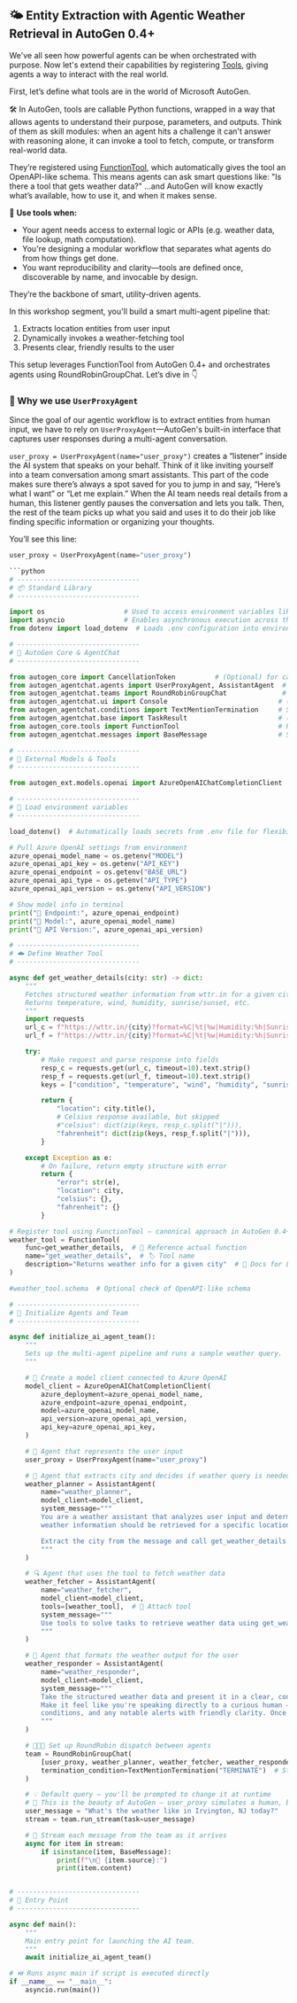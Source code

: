 ## 🌤️ Entity Extraction with Agentic Weather Retrieval in AutoGen 0.4+
We've all seen how powerful agents can be when orchestrated with purpose. Now let's extend their capabilities by registering [Tools](https://microsoft.github.io/autogen/stable/reference/python/autogen_core.tools.html#autogen_core.tools.FunctionTool), giving agents a way to interact with the real world.

First, let’s define what tools are in the world of Microsoft AutoGen.

🛠️ In AutoGen, tools are callable Python functions, wrapped in a way that allows agents to understand their purpose, parameters, and outputs. Think of them as skill modules: when an agent hits a challenge it can't answer with reasoning alone, it can invoke a tool to fetch, compute, or transform real-world data.

They’re registered using [FunctionTool](https://microsoft.github.io/autogen/stable/user-guide/agentchat-user-guide/tutorial/agents.html#function-tool), which automatically gives the tool an OpenAPI-like schema. This means agents can ask smart questions like: "Is there a tool that gets weather data?" …and AutoGen will know exactly what’s available, how to use it, and when it makes sense.

📌 **Use tools when:**
- Your agent needs access to external logic or APIs (e.g. weather data, file lookup, math computation).
- You're designing a modular workflow that separates what agents do from how things get done.
- You want reproducibility and clarity—tools are defined once, discoverable by name, and invocable by design.

They’re the backbone of smart, utility-driven agents.

In this workshop segment, you'll build a smart multi-agent pipeline that:
1. Extracts location entities from user input
2. Dynamically invokes a weather-fetching tool
3. Presents clear, friendly results to the user

This setup leverages FunctionTool from AutoGen 0.4+ and orchestrates agents using RoundRobinGroupChat. Let’s dive in 👇

### 👤 Why we use `UserProxyAgent`
Since the goal of our agentic workflow is to extract entities from human input, we have to rely on `UserProxyAgent`—AutoGen's built-in interface that captures user responses during a multi-agent conversation.

`user_proxy = UserProxyAgent(name="user_proxy")` creates a “listener” inside the AI system that speaks on your behalf. Think of it like inviting yourself into a team conversation among smart assistants. This part of the code makes sure there’s always a spot saved for you to jump in and say, “Here’s what I want” or “Let me explain.” When the AI team needs real details from a human, this listener gently pauses the conversation and lets you talk. Then, the rest of the team picks up what you said and uses it to do their job like finding specific information or organizing your thoughts.

You’ll see this line:

```python
user_proxy = UserProxyAgent(name="user_proxy")

```python
# -------------------------------
# 📦 Standard Library
# -------------------------------

import os                    # Used to access environment variables like API keys
import asyncio               # Enables asynchronous execution across the pipeline
from dotenv import load_dotenv  # Loads .env configuration into environment

# -------------------------------
# 🧠 AutoGen Core & AgentChat
# -------------------------------

from autogen_core import CancellationToken          # (Optional) for canceling long tasks
from autogen_agentchat.agents import UserProxyAgent, AssistantAgent  # Define agent roles
from autogen_agentchat.teams import RoundRobinGroupChat              # Sequential chat engine
from autogen_agentchat.ui import Console                            # (Unused UI streaming)
from autogen_agentchat.conditions import TextMentionTermination     # Stops task when keyword appears
from autogen_agentchat.base import TaskResult                       # (Unused) Result container
from autogen_core.tools import FunctionTool                         # Registers callable tools
from autogen_agentchat.messages import BaseMessage                  # Structured chat messages

# -------------------------------
# 🔗 External Models & Tools
# -------------------------------

from autogen_ext.models.openai import AzureOpenAIChatCompletionClient  # Azure OpenAI backend

# -------------------------------
# 🔧 Load environment variables
# -------------------------------

load_dotenv()  # Automatically loads secrets from .env file for flexibility

# Pull Azure OpenAI settings from environment
azure_openai_model_name = os.getenv("MODEL")
azure_openai_api_key = os.getenv("API_KEY")
azure_openai_endpoint = os.getenv("BASE_URL")
azure_openai_api_type = os.getenv("API_TYPE")
azure_openai_api_version = os.getenv("API_VERSION")

# Show model info in terminal
print("🔌 Endpoint:", azure_openai_endpoint)
print("🧠 Model:", azure_openai_model_name)
print("📅 API Version:", azure_openai_api_version)

# -------------------------------
# ☁️ Define Weather Tool
# -------------------------------

async def get_weather_details(city: str) -> dict:
    """
    Fetches structured weather information from wttr.in for a given city.
    Returns temperature, wind, humidity, sunrise/sunset, etc.
    """
    import requests
    url_c = f"https://wttr.in/{city}?format=%C|%t|%w|Humidity:%h|Sunrise:%S|Sunset:%s"        # Celsius
    url_f = f"https://wttr.in/{city}?format=%C|%t|%w|Humidity:%h|Sunrise:%S|Sunset:%s&u"      # Fahrenheit

    try:
        # Make request and parse response into fields
        resp_c = requests.get(url_c, timeout=10).text.strip()
        resp_f = requests.get(url_f, timeout=10).text.strip()
        keys = ["condition", "temperature", "wind", "humidity", "sunrise", "sunset"]

        return {
            "location": city.title(),
            # Celsius response available, but skipped
            #"celsius": dict(zip(keys, resp_c.split("|"))),
            "fahrenheit": dict(zip(keys, resp_f.split("|"))),
        }

    except Exception as e:
        # On failure, return empty structure with error
        return {
            "error": str(e),
            "location": city,
            "celsius": {},
            "fahrenheit": {}
        }

# Register tool using FunctionTool — canonical approach in AutoGen 0.4+
weather_tool = FunctionTool(
    func=get_weather_details,  # 🔧 Reference actual function
    name="get_weather_details",  # 🏷️ Tool name
    description="Returns weather info for a given city"  # 📘 Docs for LLM usage
)

#weather_tool.schema  # Optional check of OpenAPI-like schema

# -------------------------------
# 🚀 Initialize Agents and Team
# -------------------------------

async def initialize_ai_agent_team():
    """
    Sets up the multi-agent pipeline and runs a sample weather query.
    """

    # 🔗 Create a model client connected to Azure OpenAI
    model_client = AzureOpenAIChatCompletionClient(
        azure_deployment=azure_openai_model_name,
        azure_endpoint=azure_openai_endpoint,
        model=azure_openai_model_name,
        api_version=azure_openai_api_version,
        api_key=azure_openai_api_key,
    )

    # 👤 Agent that represents the user input
    user_proxy = UserProxyAgent(name="user_proxy")

    # 🧠 Agent that extracts city and decides if weather query is needed
    weather_planner = AssistantAgent(
        name="weather_planner",
        model_client=model_client,
        system_message="""
        You are a weather assistant that analyzes user input and determines whether current 
        weather information should be retrieved for a specific location.

        Extract the city from the message and call get_weather_details.
        """
    )

    # 🔍 Agent that uses the tool to fetch weather data
    weather_fetcher = AssistantAgent(
        name="weather_fetcher",
        model_client=model_client,
        tools=[weather_tool],  # 🔧 Attach tool
        system_message="""
        Use tools to solve tasks to retrieve weather data using get_weather_details given a validated city.
        """
    )

    # 💬 Agent that formats the weather output for the user
    weather_responder = AssistantAgent(
        name="weather_responder",
        model_client=model_client,
        system_message="""
        Take the structured weather data and present it in a clear, concise conversational format using Markdown. 
        Make it feel like you're speaking directly to a curious human — walk through the temperature, 
        conditions, and any notable alerts with friendly clarity. Once you're done, end the message with the word TERMINATE.
        """
    )

    # 🧑‍🤝‍🧑 Set up RoundRobin dispatch between agents
    team = RoundRobinGroupChat(
        [user_proxy, weather_planner, weather_fetcher, weather_responder],
        termination_condition=TextMentionTermination("TERMINATE")  # Stops once "TERMINATE" is mentioned
    )

    # 💡 Default query — you'll be prompted to change it at runtime
    # 🌟 This is the beauty of AutoGen — user_proxy simulates a human, but can also prompt you live
    user_message = "What's the weather like in Irvington, NJ today?"
    stream = team.run_stream(task=user_message)

    # 🔁 Stream each message from the team as it arrives
    async for item in stream:
        if isinstance(item, BaseMessage):
            print(f"\n🔹 {item.source}:")
            print(item.content)


# -------------------------------
# 🏁 Entry Point
# -------------------------------

async def main():
    """
    Main entry point for launching the AI team.
    """
    await initialize_ai_agent_team()

# ⏯️ Runs async main if script is executed directly
if __name__ == "__main__":
    asyncio.run(main())
```
